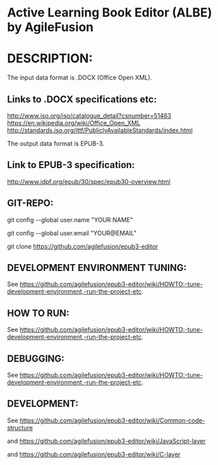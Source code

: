 
Active Learning Book Editor (ALBE) by AgileFusion
==================================================


DESCRIPTION:
============

The input data format is .DOCX (Office Open XML).

Links to .DOCX specifications etc:
----------------------------------
http://www.iso.org/iso/catalogue_detail?csnumber=51463
https://en.wikipedia.org/wiki/Office_Open_XML
http://standards.iso.org/ittf/PubliclyAvailableStandards/index.html

The output data format is EPUB-3.

Link to EPUB-3 specification:
-----------------------------
http://www.idpf.org/epub/30/spec/epub30-overview.html




GIT-REPO:
---------

git config --global user.name "YOUR NAME"

git config --global user.email "YOUR@EMAIL"

git clone https://github.com/agilefusion/epub3-editor



DEVELOPMENT ENVIRONMENT TUNING:
-------------------------------

See https://github.com/agilefusion/epub3-editor/wiki/HOWTO:-tune-development-environment,-run-the-project-etc.



HOW TO RUN:
-----------

See https://github.com/agilefusion/epub3-editor/wiki/HOWTO:-tune-development-environment,-run-the-project-etc.



DEBUGGING:
----------

See https://github.com/agilefusion/epub3-editor/wiki/HOWTO:-tune-development-environment,-run-the-project-etc.



DEVELOPMENT:
------------

See https://github.com/agilefusion/epub3-editor/wiki/Common-code-structure

and https://github.com/agilefusion/epub3-editor/wiki/JavaScript-layer

and https://github.com/agilefusion/epub3-editor/wiki/C-layer



